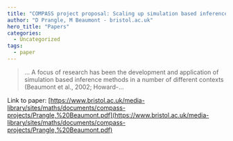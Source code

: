 ```yaml
---
title: "COMPASS project proposal: Scaling up simulation based inference to whole genome data"
author: "D Prangle, M Beaumont - bristol.ac.uk"
hero_title: "Papers"
categories:
  - Uncategorized
tags:
  - paper
---
```



>… A focus of research has been the development and application of simulation based inference methods in a number of different contexts (Beaumont et al., 2002; Howard-…

Link to paper: [https://www.bristol.ac.uk/media-library/sites/maths/documents/compass-projects/Prangle,%20Beaumont.pdf](https://www.bristol.ac.uk/media-library/sites/maths/documents/compass-projects/Prangle,%20Beaumont.pdf)
